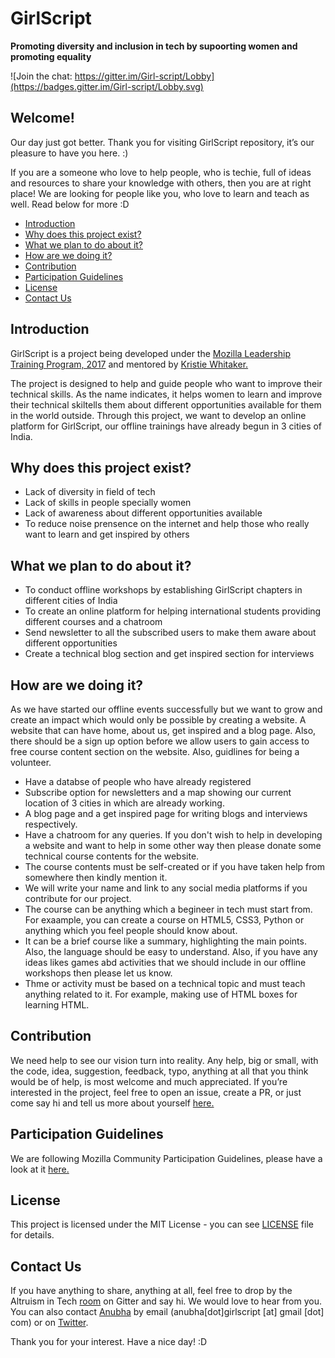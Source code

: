# GirlScript

**Promoting diversity and inclusion in tech by supoorting women and promoting equality**
 
 ![Join the chat: https://gitter.im/Girl-script/Lobby](https://badges.gitter.im/Girl-script/Lobby.svg)

## Welcome! 
Our day just got better. Thank you for visiting GirlScript repository, it’s our pleasure to have you here. :)

If you are a someone who love to help people, who is techie, full of ideas and resources to share your knowledge with others, then you are at right place! We are looking for people like you, who love to learn and teach as well. Read below for more :D

* [Introduction](#introduction)
* [Why does this project exist?](#why-does-this-project-exist)
* [What we plan to do about it?](#what-we-plan-to-do-about-it)
* [How are we doing it?](#how-are-we-doing-it)
* [Contribution](#contribution)
* [Participation Guidelines](#participation-guidelines)
* [License](#license)
* [Contact Us](#contact-us)

## Introduction
GirlScript is a project being developed under the [Mozilla Leadership Training Program, 2017](https://mozilla.teachable.com/p/mozilla-open-leadership-training-series) and mentored by [Kristie Whitaker.](https://github.com/KirstieJane)

The project is designed to help and guide people who want to improve their technical skills. As the name indicates, it helps women to learn and improve their technical skiltells them about different opportunities available for them in the world outside. Through this project, we want to develop an online platform for GirlScript, our offline trainings have already begun in 3 cities of India.

## Why does this project exist?
- Lack of diversity in field of tech
- Lack of skills in people specially women
- Lack of awareness about different opportunities available
- To reduce noise prensence on the internet and help those who really want to learn and get inspired by others

## What we plan to do about it?
- To conduct offline workshops by establishing GirlScript chapters in different cities of India
- To create an online platform for helping international students providing different courses and a chatroom 
- Send newsletter to all the subscribed users to make them aware about different opportunities
- Create a technical blog section and get inspired section for interviews

## How are we doing it?
As we have started our offline events successfully but we want to grow and create an impact which would only be possible by creating a website. A website that can have home, about us, get inspired and a blog page. Also, there should be a sign up option before we allow users to gain access to free course content section on the website. Also, guidlines for being a volunteer.
- Have a databse of people who have already registered
- Subscribe option for newsletters and a map showing our current location of 3 cities in which are already working.
- A blog page and a get inspired page for writing blogs and interviews respectively.
- Have a chatroom for any queries.
If you don't wish to help in developing a website and want to help in some other way then please donate some technical course contents for the website.
- The course contents must be self-created or if you have taken help from somewhere then kindly mention it.
- We will write your name and link to any social media platforms if you contribute for our project.
- The course can be anything which a begineer in tech must start from. For exaample, you can create a course on HTML5, CSS3, Python or anything which you feel people should know about.
- It can be a brief course like a summary, highlighting the main points. Also, the language should be easy to understand.
Also, if you have any ideas likes games abd activities that we should include in our offline workshops then please let us know.
- Thme or activity must be based on a technical topic and must teach anything related to it. For example, making use of HTML boxes for learning HTML.

## Contribution
We need help to see our vision turn into reality. Any help, big or small, with the code, idea, suggestion, feedback, typo, anything at all that you think would be of help, is most welcome and much appreciated.
If you’re interested in the project, feel free to open an issue, create a PR, or just come say hi and tell us more about yourself [here.](https://github.com/girlscript/contribute-girlscript/issues/1) 

## Participation Guidelines
We are following Mozilla Community Participation Guidelines, please have a look at it [here.](https://www.mozilla.org/en-US/about/governance/policies/participation/) 

## License
This project is licensed under the MIT License - you can see [LICENSE](https://github.com/girlscript/contribute-girlscript/blob/master/LICENSE) file for details.

## Contact Us
If you have anything to share, anything at all, feel free to drop by the Altruism in Tech [room](https://gitter.im/GirlScript/Lobby#) on Gitter and say hi. We would love to hear from you. You can also contact [Anubha](https://github.com/anubhamane) by email (anubha[dot]girlscript [at] gmail [dot] com) or on [Twitter](https://twitter.com/anubhamane).

Thank you for your interest. Have a nice day! :D


